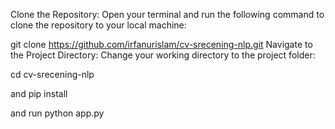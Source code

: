 Clone the Repository:
Open your terminal and run the following command to clone the repository to your local machine:


git clone https://github.com/irfanurislam/cv-srecening-nlp.git
Navigate to the Project Directory:
Change your working directory to the project folder:

cd cv-srecening-nlp

and 
pip install

and run 
python app.py
